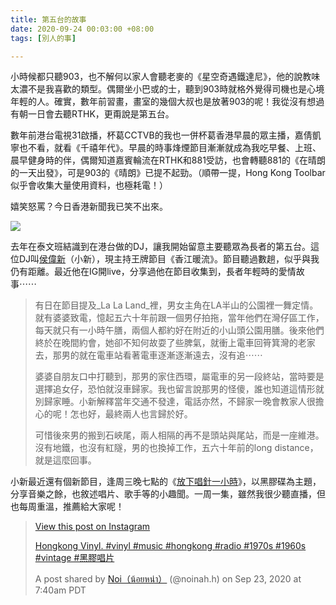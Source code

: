 ```yaml
---
title: 第五台的故事
date: 2020-09-24 00:03:00 +08:00
tags: [別人的事]

---
```


  
  
小時候都只聽903，也不解何以家人會聽老麥的《星空奇遇鐵達尼》，他的說教味太濃不是我喜歡的類型。偶爾坐小巴或的士，聽到903時就格外覺得司機也是心境年輕的人。確實，數年前習畫，畫室的幾個大叔也是放著903的呢！我從沒有想過有朝一日會去聽RTHK，更甭說是第五台。

  
數年前港台電視31啟播，杯葛CCTVB的我也一併杯葛香港早晨的眾主播，嘉倩凱寧也不看，就看《千禧年代》。早晨的時事烽煙節目漸漸就成為我吃早餐、上班、晨早健身時的伴，偶爾知道嘉賓輪流在RTHK和881受訪，也會轉聽881的《在晴朗的一天出發》，可是903的《晴朗》已提不起勁。（順帶一提，Hong Kong Toolbar 似乎會收集大量使用資料，也極耗電！）

  
嬉笑怒罵？今日香港新聞我已笑不出來。

  
[![](https://1.bp.blogspot.com/-Qy-Tm-UWUiM/X2t3M5-EqhI/AAAAAAAAICg/W_M33TebNSA5mnbWxxlyycHb9SlQ_LBUwCLcBGAsYHQ/w400-h225/IMG_0945.jpeg)](https://1.bp.blogspot.com/-Qy-Tm-UWUiM/X2t3M5-EqhI/AAAAAAAAICg/W%5FM33TebNSA5mnbWxxlyycHb9SlQ%5FLBUwCLcBGAsYHQ/s2048/IMG%5F0945.jpeg)

  
去年在泰文班結識到在港台做的DJ，讓我開始留意主要聽眾為長者的第五台。這位DJ叫[侯偉新](https://www.instagram.com/noinah.h/?hl=zh-hk)（小新），現主持王牌節目《香江暖流》。節目聽過數趟，似乎與我仍有距離。最近他在IG開live，分享過他在節目收集到，長者年輕時的愛情故事⋯⋯

  
> 有日在節目提及_La La Land_裡，男女主角在LA半山的公園裡一舞定情。就有婆婆致電，憶起五六十年前跟一個男仔拍拖，當年他們在灣仔區工作，每天就只有一小時午膳，兩個人都約好在附近的小山頭公園用膳。後來他們終於在晚間約會，她卻不知何故耍了些脾氣，就衝上電車回筲箕灣的老家去，那男的就在電車站看著電車逐漸逐漸遠去，沒有追⋯⋯
> 
>  
> 婆婆自朋友口中打聽到，那男的家住西環，屬電車的另一段終站，當時要是選擇追女仔，恐怕就沒車歸家。我也留言說那男的怪傻，誰也知道這情形就別歸家睡。小新解釋當年交通不發達，電話亦然，不歸家一晚會教家人很擔心的呢！怎也好，最終兩人也言歸於好。
> 
>  
> 可惜後來男的搬到石峽尾，兩人相隔的再不是頭站與尾站，而是一座維港。沒有地鐵，也沒有紅隧，男的也換掉工作，五六十年前的long distance，就是這麼回事。

小新最近還有個新節目，逢周三晚七點的《[放下唱針一小時](https://www.rthk.hk/radio/radio5/programme/7pm%5Flp1948)》，以黑膠碟為主題，分享音樂之餘，也敘述唱片、歌手等的小趣聞。一周一集，雖然我很少聽直播，但也每周重溫，推薦給大家呢！
  
  
> [  View this post on Instagram ](https://www.instagram.com/p/CFe5SwIgWjB/?utm%5Fsource=ig%5Fembed&utm%5Fcampaign=loading) 
> 
> [Hongkong Vinyl. #vinyl #music #hongkong #radio #1970s #1960s #vintage #黑膠唱片](https://www.instagram.com/p/CFe5SwIgWjB/?utm%5Fsource=ig%5Fembed&utm%5Fcampaign=loading)
> 
> A post shared by [ Noi（น้อยหน่า）](https://www.instagram.com/noinah.h/?utm%5Fsource=ig%5Fembed&utm%5Fcampaign=loading) (@noinah.h) on Sep 23, 2020 at 7:40am PDT
  
  
